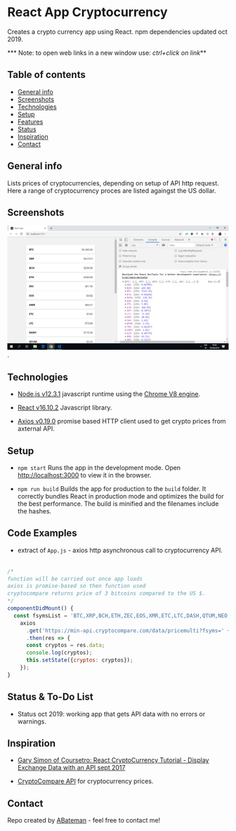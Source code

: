 # React App Cryptocurrency

Creates a crypto currency app using React. npm dependencies updated oct 2019.

*** Note: to open web links in a new window use: _ctrl+click on link_**

## Table of contents

* [General info](#general-info)
* [Screenshots](#screenshots)
* [Technologies](#technologies)
* [Setup](#setup)
* [Features](#features)
* [Status](#status)
* [Inspiration](#inspiration)
* [Contact](#contact)

## General info

Lists prices of cryptocurrencies, depending on setup of API http request. Here a range of cryptocurrency proces are listed againgst the US dollar.

## Screenshots

![Example screenshot](./img/crypto-api.png).

## Technologies

* [Node.js v12.3.1](https://nodejs.org/) javascript runtime using the [Chrome V8 engine](https://v8.dev/).

* [React v16.10.2](https://reactjs.org/) Javascript library.

* [Axios v0.19.0](https://www.npmjs.com/package/axios) promise based HTTP client used to get crypto prices from axternal API.

## Setup

* `npm start` Runs the app in the development mode. Open [http://localhost:3000](http://localhost:3000) to view it in the browser.

* `npm run build` Builds the app for production to the `build` folder. It correctly bundles React in production mode and optimizes the build for the best performance. The build is minified and the filenames include the hashes.

## Code Examples

* extract of `App.js` - axios http asynchronous call to cryptocurrency API.

```javascript

/*
function will be carried out once app loads
axios is promise-based so then function used
cryptocompare returns price of 3 bitcoins compared to the US $.
*/
componentDidMount() {
  const fsymsList = 'BTC,XRP,BCH,ETH,ZEC,EOS,XMR,ETC,LTC,DASH,QTUM,NEO,XLM,TRX,ADA,BTS,USDT,XUC,PAX,IOT'
    axios
      .get('https://min-api.cryptocompare.com/data/pricemulti?fsyms=' + fsymsList + '&tsyms=USD')
      .then(res => {
      const cryptos = res.data;
      console.log(cryptos);
      this.setState({cryptos: cryptos});
    });
}

```

## Status & To-Do List

* Status oct 2019: working app that gets API data with no errors or warnings.

## Inspiration

* [Gary Simon of Coursetro: React CryptoCurrency Tutorial - Display Exchange Data with an API sept 2017](https://www.youtube.com/watch?v=18DkUJ669kc&t=120s)

* [CryptoCompare API](https://min-api.cryptocompare.com) for cryptocurrency prices.

## Contact

Repo created by [ABateman](https://www.andrewbateman.org) - feel free to contact me!
